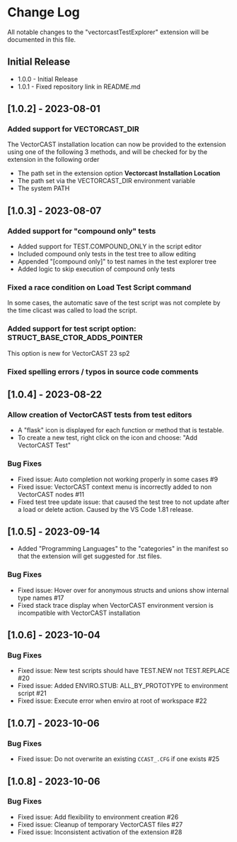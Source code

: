 # Change Log

All notable changes to the "vectorcastTestExplorer" extension will be documented in this file.

## Initial Release

- 1.0.0 - Initial Release
- 1.0.1 - Fixed repository link in README.md

## [1.0.2] - 2023-08-01

### Added support for VECTORCAST_DIR
The VectorCAST installation location can now be provided to the extension using one of the following 3 methods,
and will be checked for by the extension in the following order
- The path set in the extension option **Vectorcast Installation Location**
- The path set via the VECTORCAST_DIR environment variable
- The system PATH

## [1.0.3] - 2023-08-07

### Added support for "compound only" tests
- Added support for TEST.COMPOUND_ONLY in the script editor
- Included compound only tests in the test tree to allow editing
- Appended "[compound only]" to test names in the test explorer tree
- Added logic to skip execution of compound only tests

### Fixed a race condition on Load Test Script command
In some cases, the automatic save of the test script was not complete
by the time clicast was called to load the script.

### Added support for test script option: STRUCT_BASE_CTOR_ADDS_POINTER
This option is new for VectorCAST 23 sp2

### Fixed spelling errors / typos in source code comments


## [1.0.4] - 2023-08-22

### Allow creation of VectorCAST tests from test editors
- A "flask" icon is displayed for each function or method that is testable. 
- To create a new test, right click on the icon and choose: "Add VectorCAST Test"

### Bug Fixes
- Fixed issue: Auto completion not working properly in some cases #9
- Fixed issue: VectorCAST context menu is incorrectly added to non VectorCAST nodes #11
- Fixed test tree update issue: that caused the test tree to not update after a load or delete action.  Caused by the VS Code 1.81 release.

## [1.0.5] - 2023-09-14

- Added "Programming Languages" to the "categories" in the manifest so that the extension will get suggested for .tst files.

### Bug Fixes
- Fixed issue: Hover over for anonymous structs and unions show internal type names #17
- Fixed stack trace display when VectorCAST environment version is incompatible with VectorCAST installation


## [1.0.6] - 2023-10-04

### Bug Fixes
- Fixed issue:  New test scripts should have TEST.NEW not TEST.REPLACE #20
- Fixed issue:  Added ENVIRO.STUB: ALL_BY_PROTOTYPE to environment script #21
- Fixed issue:  Execute error when enviro at root of workspace #22

## [1.0.7] - 2023-10-06

### Bug Fixes
- Fixed issue: Do not overwrite an existing `CCAST_.CFG` if one exists #25

## [1.0.8] - 2023-10-06

### Bug Fixes
- Fixed issue: Add flexibility to environment creation #26
- Fixed issue: Cleanup of temporary VectorCAST files #27
- Fixed issue: Inconsistent activation of the extension #28

